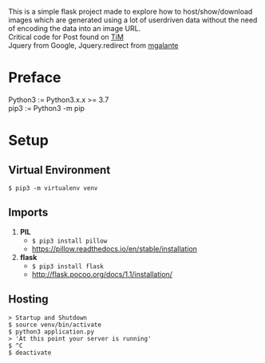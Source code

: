 This is a simple flask project made to explore how to host/show/download images which are generated using a lot of userdriven data without the need of encoding the data into an image URL.  
Critical code for Post found on [TiM](https://thisinterestsme.com/load-image-as-blob-jquery/)  
Jquery from Google, Jquery.redirect from [mgalante](https://github.com/mgalante/jquery.redirect)

# Preface
Python3 := Python3.x.x >= 3.7  
pip3 := Python3 -m pip

# Setup
## Virtual Environment
```console
$ pip3 -m virtualenv venv
```

## Imports
1. __PIL__
    * `$ pip3 install pillow`
    * https://pillow.readthedocs.io/en/stable/installation
2. __flask__  
    * `$ pip3 install flask`
    * http://flask.pocoo.org/docs/1.1/installation/

## Hosting
```console
> Startup and Shutdown
$ source venv/bin/activate
$ python3 application.py
> 'At this point your server is running'
$ ^C
$ deactivate
```
